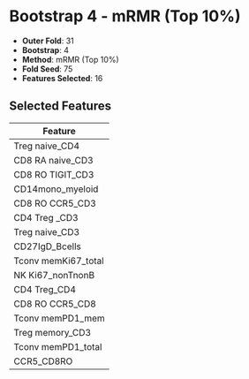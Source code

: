 # Bootstrap 4 - mRMR (Top 10%)

- **Outer Fold**: 31
- **Bootstrap**: 4
- **Method**: mRMR (Top 10%)
- **Fold Seed**: 75
- **Features Selected**: 16

## Selected Features

| Feature |
|---------|
| Treg naive_CD4 |
| CD8 RA naive_CD3 |
| CD8 RO TIGIT_CD3 |
| CD14mono_myeloid |
| CD8 RO CCR5_CD3 |
| CD4 Treg _CD3 |
| Treg naive_CD3 |
| CD27IgD_Bcells |
| Tconv memKi67_total |
| NK Ki67_nonTnonB |
| CD4 Treg_CD4 |
| CD8 RO CCR5_CD8 |
| Tconv memPD1_mem |
| Treg memory_CD3 |
| Tconv memPD1_total |
| CCR5_CD8RO |
